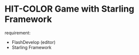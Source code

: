 # HIT-COLOR Game with Starling Framework

requirement:
- FlashDevelop (editor)
- Starling Framework
